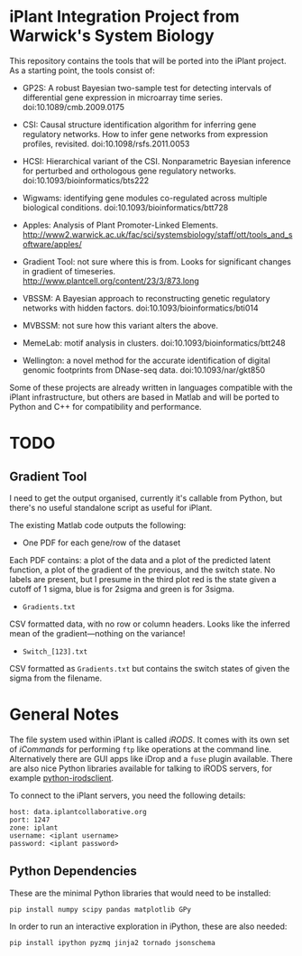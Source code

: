 # iPlant Integration Project from Warwick's System Biology #

This repository contains the tools that will be ported into the iPlant
project.  As a starting point, the tools consist of:

* GP2S: A robust Bayesian two-sample test for detecting intervals of
  differential gene expression in microarray time series.
  doi:10.1089/cmb.2009.0175

* CSI: Causal structure identification algorithm for inferring gene
  regulatory networks.  How to infer gene networks from expression
  profiles, revisited. doi:10.1098/rsfs.2011.0053

* HCSI: Hierarchical variant of the CSI.  Nonparametric Bayesian
  inference for perturbed and orthologous gene regulatory
  networks. doi:10.1093/bioinformatics/bts222

* Wigwams: identifying gene modules co-regulated across multiple
  biological conditions. doi:10.1093/bioinformatics/btt728

* Apples: Analysis of Plant Promoter-Linked Elements.  http://www2.warwick.ac.uk/fac/sci/systemsbiology/staff/ott/tools_and_software/apples/

* Gradient Tool: not sure where this is from.  Looks for significant
changes in gradient of timeseries.  http://www.plantcell.org/content/23/3/873.long


* VBSSM: A Bayesian approach to reconstructing genetic regulatory
  networks with hidden factors.  doi:10.1093/bioinformatics/bti014

* MVBSSM: not sure how this variant alters the above.

* MemeLab: motif analysis in clusters.
  doi:10.1093/bioinformatics/btt248

* Wellington: a novel method for the accurate identification of
  digital genomic footprints from DNase-seq data.
  doi:10.1093/nar/gkt850

Some of these projects are already written in languages compatible
with the iPlant infrastructure, but others are based in Matlab and
will be ported to Python and C++ for compatibility and performance.

# TODO #

## Gradient Tool ##

I need to get the output organised, currently it's callable from
Python, but there's no useful standalone script as useful for iPlant.

The existing Matlab code outputs the following:

* One PDF for each gene/row of the dataset

Each PDF contains: a plot of the data and a plot of the predicted
latent function, a plot of the gradient of the previous, and the
switch state.  No labels are present, but I presume in the third plot
red is the state given a cutoff of 1 sigma, blue is for 2sigma and
green is for 3sigma.

* `Gradients.txt`

CSV formatted data, with no row or column headers.  Looks like the
inferred mean of the gradient—nothing on the variance!

* `Switch_[123].txt`

CSV formatted as `Gradients.txt` but contains the switch states of
given the sigma from the filename.

# General Notes #

The file system used within iPlant is called *iRODS*.  It comes with
its own set of *iCommands* for performing `ftp` like operations at the
command line.  Alternatively there are GUI apps like iDrop and a
`fuse` plugin available.  There are also nice Python libraries
available for talking to iRODS servers, for example
[python-irodsclient](https://github.com/iPlantCollaborativeOpenSource/python-irodsclient).

To connect to the iPlant servers, you need the following details:

    host: data.iplantcollaborative.org
    port: 1247
    zone: iplant
    username: <iplant username>
    password: <iplant password>

## Python Dependencies ##

These are the minimal Python libraries that would need to be installed:

    pip install numpy scipy pandas matplotlib GPy

In order to run an interactive exploration in iPython, these are also
needed:

    pip install ipython pyzmq jinja2 tornado jsonschema
